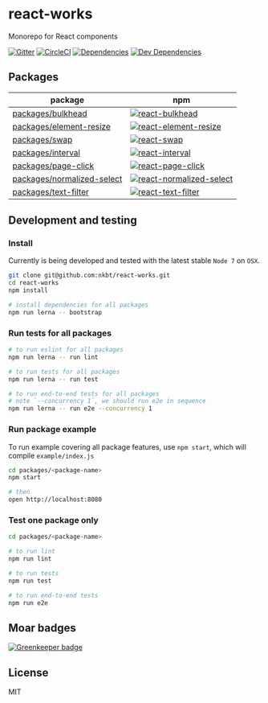 # react-works 

Monorepo for React components

[![Gitter](https://img.shields.io/gitter/room/nkbt/help.svg?style=flat-square)](https://gitter.im/nkbt/help)
[![CircleCI](https://img.shields.io/circleci/project/nkbt/react-works/master.svg?style=flat-square)](https://circleci.com/gh/nkbt/react-works/tree/master)
[![Dependencies](https://img.shields.io/david/nkbt/react-works.svg?style=flat-square)](https://david-dm.org/nkbt/react-works)
[![Dev Dependencies](https://img.shields.io/david/dev/nkbt/react-works.svg?style=flat-square)](https://david-dm.org/nkbt/react-works#info=devDependencies)



## Packages

|package|npm|
|---|---|
|[packages/bulkhead](./packages/bulkhead)|[![react-bulkhead](https://img.shields.io/npm/v/react-bulkhead.svg?style=flat-square&label=react-bulkhead)](https://www.npmjs.com/package/react-bulkhead)|
|[packages/element-resize](./packages/element-resize)|[![react-element-resize](https://img.shields.io/npm/v/react-element-resize.svg?style=flat-square&label=react-element-resize)](https://www.npmjs.com/package/react-element-resize)|
|[packages/swap](./packages/swap)|[![react-swap](https://img.shields.io/npm/v/react-swap.svg?style=flat-square&label=react-swap)](https://www.npmjs.com/package/react-swap)|
|[packages/interval](./packages/interval)|[![react-interval](https://img.shields.io/npm/v/react-interval.svg?style=flat-square&label=react-interval)](https://www.npmjs.com/package/react-interval)|
|[packages/page-click](./packages/page-click)|[![react-page-click](https://img.shields.io/npm/v/react-page-click.svg?style=flat-square&label=react-page-click)](https://www.npmjs.com/package/react-page-click)|
|[packages/normalized-select](./packages/normalized-select)|[![react-normalized-select](https://img.shields.io/npm/v/react-normalized-select.svg?style=flat-square&label=react-normalized-select)](https://www.npmjs.com/package/react-normalized-select)|
|[packages/text-filter](./packages/text-filter)|[![react-text-filter](https://img.shields.io/npm/v/react-text-filter.svg?style=flat-square&label=react-text-filter)](https://www.npmjs.com/package/react-text-filter)|



## Development and testing

### Install

Currently is being developed and tested with the latest stable `Node 7` on `OSX`.

```sh
git clone git@github.com:nkbt/react-works.git
cd react-works
npm install

# install dependencies for all packages
npm run lerna -- bootstrap
```

### Run tests for all packages

```bash
# to run eslint for all packages
npm run lerna -- run lint

# to run tests for all packages
npm run lerna -- run test

# to run end-to-end tests for all packages
# note `--concurrency 1`, we should run e2e in sequence
npm run lerna -- run e2e --concurrency 1
```

### Run package example

To run example covering all package features, use `npm start`, which will compile `example/index.js`

```sh
cd packages/<package-name>
npm start

# then
open http://localhost:8080
```

### Test one package only

```sh
cd packages/<package-name>

# to run lint
npm run lint

# to run tests
npm run test

# to run end-to-end tests
npm run e2e
```


## Moar badges

[![Greenkeeper badge](https://badges.greenkeeper.io/nkbt/react-works.svg)](https://greenkeeper.io/)


## License

MIT

